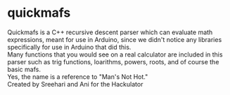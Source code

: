 # quickmafs
Quickmafs is a C++ recursive descent parser which can evaluate math expressions, meant for use in Arduino, since we didn't notice any libraries specifically for use in Arduino that did this.  
Many functions that you would see on a real calculator are included in this parser such as trig functions, loarithms, powers, roots, and of course the basic mafs.  
Yes, the name is a reference to "Man's Not Hot."  
Created by Sreehari and Ani for the Hackulator
